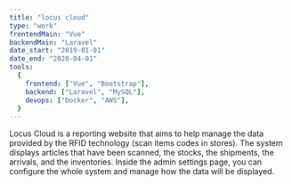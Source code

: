 ```yaml
---
title: "locus cloud"
type: "work"
frontendMain: "Vue"
backendMain: "Laravel"
date_start: "2019-01-01"
date_end: "2020-04-01"
tools:
  {
    frontend: ["Vue", "Bootstrap"],
    backend: ["Laravel", "MySQL"],
    devops: ["Docker", "AWS"],
  }
---
```


Locus Cloud is a reporting website that aims to help manage the data provided by the RFID technology (scan items codes in stores). The system displays articles that have been scanned, the stocks, the shipments, the arrivals, and the inventories. Inside the admin settings page, you can configure the whole system and manage how the data will be displayed.

<!-- end -->
